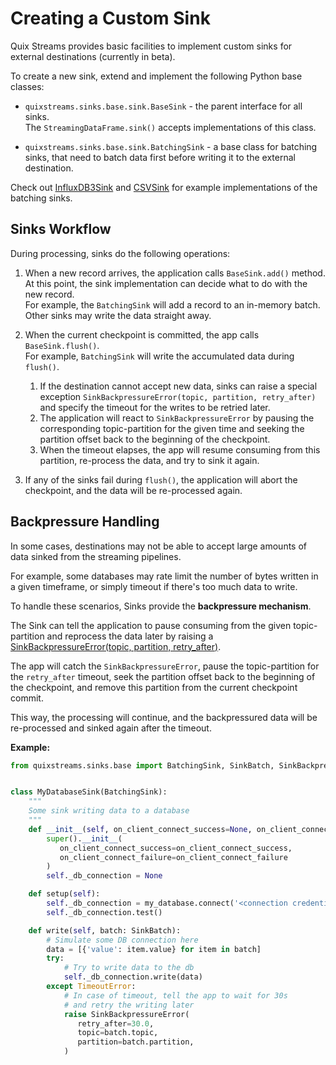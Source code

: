 # Creating a Custom Sink

Quix Streams provides basic facilities to implement custom sinks for external destinations (currently in beta).

To create a new sink, extend and implement the following Python base classes:
- `quixstreams.sinks.base.sink.BaseSink` - the parent interface for all sinks.  
The `StreamingDataFrame.sink()` accepts implementations of this class.

- `quixstreams.sinks.base.sink.BatchingSink` - a base class for batching sinks, that need to batch data first before writing it to the external destination.

Check out [InfluxDB3Sink](../../api-reference/sinks.md#influxdb3sink) and [CSVSink](../../api-reference/sinks.md#csvsink) for example implementations of the batching sinks.


## Sinks Workflow

During processing, sinks do the following operations:

1. When a new record arrives, the application calls `BaseSink.add()` method.    
At this point, the sink implementation can decide what to do with the new record.  
For example, the `BatchingSink` will add a record to an in-memory batch.  
Other sinks may write the data straight away.

2. When the current checkpoint is committed, the app calls `BaseSink.flush()`.  
For example, `BatchingSink` will write the accumulated data during `flush()`.
   1. If the destination cannot accept new data, sinks can raise a special exception `SinkBackpressureError(topic, partition, retry_after)` and specify the timeout for the writes to be retried later.  
   2. The application will react to `SinkBackpressureError` by pausing the corresponding topic-partition for the given time and seeking the partition offset back to the beginning of the checkpoint.  
   3. When the timeout elapses, the app will resume consuming from this partition, re-process the data, and try to sink it again.

3. If any of the sinks fail during `flush()`, the application will abort the checkpoint, and the data will be re-processed again. 


## Backpressure Handling

In some cases, destinations may not be able to accept large amounts of data sinked from the streaming pipelines.

For example, some databases may rate limit the number of bytes written in a given timeframe, or simply timeout if there's too much data to write.

To handle these scenarios, Sinks provide the **backpressure mechanism**.

The Sink can tell the application to pause consuming from the given topic-partition and reprocess the data later by raising a [SinkBackpressureError(topic, partition, retry_after)](../../api-reference/sinks.md#sinkbackpressureerror).

The app will catch the `SinkBackpressureError`, pause the topic-partition for the `retry_after` timeout, seek the partition offset back to the beginning of the checkpoint, and remove this partition from the current checkpoint commit.

This way, the processing will continue, and the backpressured data will be re-processed and sinked again after the timeout.


**Example:**

```python
from quixstreams.sinks.base import BatchingSink, SinkBatch, SinkBackpressureError


class MyDatabaseSink(BatchingSink):
    """
    Some sink writing data to a database
    """
    def __init__(self, on_client_connect_success=None, on_client_connect_failure=None):
        super().__init__(
           on_client_connect_success=on_client_connect_success,
           on_client_connect_failure=on_client_connect_failure
        )
        self._db_connection = None

    def setup(self):
        self._db_connection = my_database.connect('<connection credentials>')
        self._db_connection.test()

    def write(self, batch: SinkBatch):
        # Simulate some DB connection here
        data = [{'value': item.value} for item in batch]
        try:
            # Try to write data to the db
            self._db_connection.write(data)
        except TimeoutError:
            # In case of timeout, tell the app to wait for 30s 
            # and retry the writing later
            raise SinkBackpressureError(
               retry_after=30.0, 
               topic=batch.topic, 
               partition=batch.partition,
            )
```
